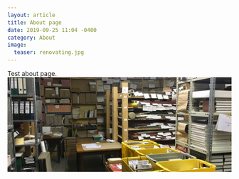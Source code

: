 ```yaml
---
layout: article
title: About page
date: 2019-09-25 11:04 -0400
category: About
image:
  teaser: renovating.jpg
---
```

Test about page.
![aai-header.jpg](/images/aai-header.jpg)
